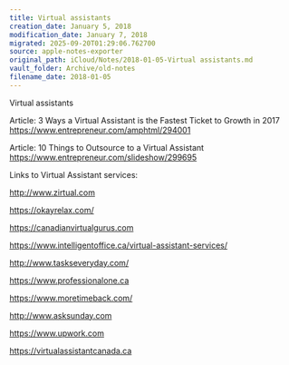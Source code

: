 ```yaml
---
title: Virtual assistants
creation_date: January 5, 2018
modification_date: January 7, 2018
migrated: 2025-09-20T01:29:06.762700
source: apple-notes-exporter
original_path: iCloud/Notes/2018-01-05-Virtual assistants.md
vault_folder: Archive/old-notes
filename_date: 2018-01-05
---
```



Virtual assistants

Article: 3 Ways a Virtual Assistant is the Fastest Ticket to Growth in 2017
https://www.entrepreneur.com/amphtml/294001

Article: 10 Things to Outsource to a Virtual Assistant
https://www.entrepreneur.com/slideshow/299695

Links to Virtual Assistant services:

http://www.zirtual.com

https://okayrelax.com/

https://canadianvirtualgurus.com

https://www.intelligentoffice.ca/virtual-assistant-services/

http://www.taskseveryday.com/

https://www.professionalone.ca

https://www.moretimeback.com/

http://www.asksunday.com

https://www.upwork.com

https://virtualassistantcanada.ca

